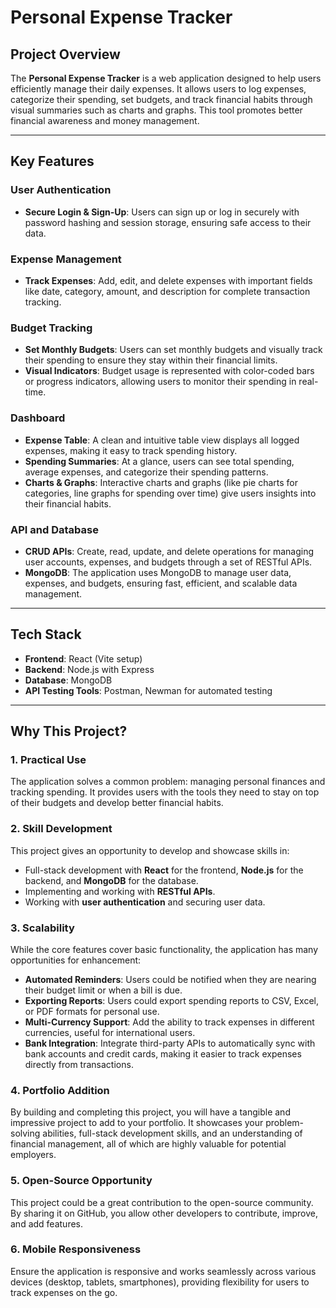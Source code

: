 # Personal Expense Tracker

## Project Overview
The **Personal Expense Tracker** is a web application designed to help users efficiently manage their daily expenses. It allows users to log expenses, categorize their spending, set budgets, and track financial habits through visual summaries such as charts and graphs. This tool promotes better financial awareness and money management.

---

## Key Features

### **User Authentication**
- **Secure Login & Sign-Up**: Users can sign up or log in securely with password hashing and session storage, ensuring safe access to their data.
  
### **Expense Management**
- **Track Expenses**: Add, edit, and delete expenses with important fields like date, category, amount, and description for complete transaction tracking.
  
### **Budget Tracking**
- **Set Monthly Budgets**: Users can set monthly budgets and visually track their spending to ensure they stay within their financial limits.
- **Visual Indicators**: Budget usage is represented with color-coded bars or progress indicators, allowing users to monitor their spending in real-time.

### **Dashboard**
- **Expense Table**: A clean and intuitive table view displays all logged expenses, making it easy to track spending history.
- **Spending Summaries**: At a glance, users can see total spending, average expenses, and categorize their spending patterns.
- **Charts & Graphs**: Interactive charts and graphs (like pie charts for categories, line graphs for spending over time) give users insights into their financial habits.

### **API and Database**
- **CRUD APIs**: Create, read, update, and delete operations for managing user accounts, expenses, and budgets through a set of RESTful APIs.
- **MongoDB**: The application uses MongoDB to manage user data, expenses, and budgets, ensuring fast, efficient, and scalable data management.

---

## Tech Stack

- **Frontend**: React (Vite setup)  
- **Backend**: Node.js with Express  
- **Database**: MongoDB  
- **API Testing Tools**: Postman, Newman for automated testing  

---

## Why This Project?

### **1. Practical Use**  
The application solves a common problem: managing personal finances and tracking spending. It provides users with the tools they need to stay on top of their budgets and develop better financial habits.

### **2. Skill Development**  
This project gives an opportunity to develop and showcase skills in:
- Full-stack development with **React** for the frontend, **Node.js** for the backend, and **MongoDB** for the database.
- Implementing and working with **RESTful APIs**.
- Working with **user authentication** and securing user data.

### **3. Scalability**  
While the core features cover basic functionality, the application has many opportunities for enhancement:
- **Automated Reminders**: Users could be notified when they are nearing their budget limit or when a bill is due.
- **Exporting Reports**: Users could export spending reports to CSV, Excel, or PDF formats for personal use.
- **Multi-Currency Support**: Add the ability to track expenses in different currencies, useful for international users.
- **Bank Integration**: Integrate third-party APIs to automatically sync with bank accounts and credit cards, making it easier to track expenses directly from transactions.

### **4. Portfolio Addition**  
By building and completing this project, you will have a tangible and impressive project to add to your portfolio. It showcases your problem-solving abilities, full-stack development skills, and an understanding of financial management, all of which are highly valuable for potential employers.

### **5. Open-Source Opportunity**
This project could be a great contribution to the open-source community. By sharing it on GitHub, you allow other developers to contribute, improve, and add features.

### **6. Mobile Responsiveness**
Ensure the application is responsive and works seamlessly across various devices (desktop, tablets, smartphones), providing flexibility for users to track expenses on the go.

